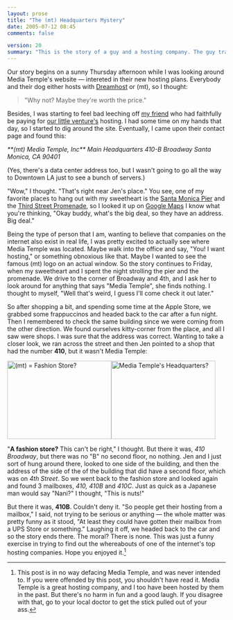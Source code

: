 ```yaml
---
layout: prose
title: "The (mt) Headquarters Mystery"
date: 2005-07-12 08:45
comments: false

version: 20
summary: "This is the story of a guy and a hosting company. The guy travels to sunny Santa Monica, CA and tries to find the hosting company's office. Instead, he finds a mailbox. Is it a hoax? Is he just being naive? All-in-all, it's simply a fanboy trying to find the people who keep his site alive."
---
```


Our story begins on a sunny Thursday afternoon while I was looking around Media Temple's website — intereted in their new hosting plans. Everybody and their dog either hosts with [Dreamhost][1] or (mt), so I thought:

> "Why not? Maybe they're worth the price."

Besides, I was starting to feel bad leeching off [my friend][2] who had faithfully be paying for [our little venture's][3] hosting. I had some time on my hands that day, so I started to dig around the site. Eventually, I came upon their contact page and found this:

<address>
  **(mt) Media Temple, Inc**
Main Headquarters
410-B Broadway
Santa Monica, CA 90401
</address>

(Yes, there's a data center address too, but I wasn't going to go all the way to Downtown LA just to see a bunch of servers.)

"Wow," I thought. "That's right near Jen's place." You see, one of my favorite places to hang out with my sweetheart is the [Santa Monica Pier][4] and the [Third Street Promenade][5], so I looked it up on [Google Maps][6] I know what you're thinking, "Okay buddy, what's the big deal, so they have an address. Big deal."

Being the type of person that I am, wanting to believe that companies on the internet also exist in real life, I was pretty excited to actually see where Media Temple was located. Maybe walk into the office and say, "You! I want hosting," or something obnoxious like that. Maybe I wanted to see the famous (mt) logo on an actual window. So the story continues to Friday, when my sweetheart and I spent the night strolling the pier and the promenade. We drive to the corner of Broadway and 4th, and I ask her to look around for anything that says "Media Temple", she finds nothing. I thought to myself, "Well that's weird, I guess I'll come check it out later."

So after shopping a bit, and spending some time at the Apple Store, we grabbed some frappuccinos and headed back to the car after a fun night. Then I remembered to check the same building since we were coming from the other direction. We found ourselves kitty-corner from the place, and all I saw were shops. I was sure that the address was correct. Wanting to take a closer look, we ran across the street and then Jen pointed to a shop that had the number **410**, but it wasn't Media Temple:

[<img src="http://photos23.flickr.com/25505216_682628e4e2_m.jpg" width="240" height="180" alt="(mt) = Fashion Store?" class="posted" />][7][<img src="http://photos23.flickr.com/25505170_db70164c98_o.jpg" width="240" height="180" alt="Media Temple's Headquarters?" class="posted" />][8]

"**A fashion store?** This can't be right," I thought. But there it was, *410 Broadway*, but there was no "B" no second floor, no nothing. Jen and I just sort of hung around there, looked to one side of the building, and then the address of the side of the of the building that did have a second floor, which was on *4th Street*. So we went back to the fashion store and looked again and found 3 mailboxes, *410, 410B* and *410C*. Just as quick as a Japanese man would say "Nani?" I thought, "This is nuts!"

But there it was, **410B**. Couldn't deny it. "So people get their hosting from a mailbox," I said, not trying to be serious or anything — the whole matter was pretty funny as it stood, "At least they could have gotten their mailbox from a UPS Store or something." Laughing it off, we headed back to the car and so the story ends there. The moral? There is none. This was just a funny exercise in trying to find out the whereabouts of one of the internet's top hosting companies. Hope you enjoyed it.[^1]

[^1]: This post is in no way defacing Media Temple, and was never intended to. If you were offended by this post, you shouldn't have read it. Media Temple is a great hosting company, and I too have been hosted by them in the past. But there's no harm in fun and a good laugh. If you disagree with that, go to your local doctor to get the stick pulled out of your ass.

[1]: http://www.dreamhost.com
[2]: http://alex.imaznation.com
[3]: http://www.directpixel.com
[4]: http://www.santamonicapier.org/
[5]: http://www.downtownsm.com/
[6]: http://maps.google.com/maps?q=410-B+Broadway,+Santa+Monica,+CA
[7]: http://www.flickr.com/photos/avalonstar/25505216/ "Photo Sharing"
[8]: http://www.flickr.com/photos/avalonstar/25505170/ "Photo Sharing"
